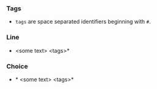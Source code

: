 ### Tags

- `tags` are space separated identifiers beginning with `#`.


### Line
- \<some text\> \<tags\>*

### Choice
- \* \<some text\> \<tags\>*




